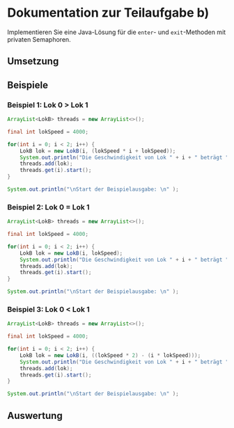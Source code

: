 # Dokumentation zur Teilaufgabe b)
Implementieren Sie eine Java-Lösung für die `enter`- und `exit`-Methoden mit privaten Semaphoren.

## Umsetzung


## Beispiele


### Beispiel 1: Lok 0 > Lok 1



```java
ArrayList<LokB> threads = new ArrayList<>();

final int lokSpeed = 4000;

for(int i = 0; i < 2; i++) {
    LokB lok = new LokB(i, (lokSpeed * i + lokSpeed));
    System.out.println("Die Geschwindigkeit von Lok " + i + " beträgt " + (lokSpeed * i + lokSpeed) + " Einheiten.");
    threads.add(lok);
    threads.get(i).start();
}

System.out.println("\nStart der Beispielausgabe: \n" );
```

### Beispiel 2: Lok 0 = Lok 1



```java
ArrayList<LokB> threads = new ArrayList<>();

final int lokSpeed = 4000;

for(int i = 0; i < 2; i++) {
    LokB lok = new LokB(i, lokSpeed);
    System.out.println("Die Geschwindigkeit von Lok " + i + " beträgt " + lokSpeed + " Einheiten.");
    threads.add(lok);
    threads.get(i).start();
}

System.out.println("\nStart der Beispielausgabe: \n" );
```

### Beispiel 3: Lok 0 < Lok 1



```java
ArrayList<LokB> threads = new ArrayList<>();

final int lokSpeed = 4000;

for(int i = 0; i < 2; i++) {
    LokB lok = new LokB(i, ((lokSpeed * 2) - (i * lokSpeed)));
    System.out.println("Die Geschwindigkeit von Lok " + i + " beträgt " + ((lokSpeed * 2) + (i * lokSpeed)) + " Einheiten.");
    threads.add(lok);
    threads.get(i).start();
}

System.out.println("\nStart der Beispielausgabe: \n" );
```

## Auswertung